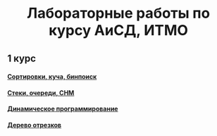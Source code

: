 <!-- {{#title ​Алгоритмы и структуры данных}} -->

<h1 align="center" hidden>Алгоритмы и структуры данных</h1>
<h3 align="center" style="font-size: 32px; margin-top: 21.44px;">Лабораторные работы по курсу АиСД, ИТМО</h3>

<blockquote hidden>
	<p>
		На <a href="https://algo.itmo.npanuhin.me/">сайте</a> работает LaTex, удобнее читать там
	</p>
</blockquote>


## 1 курс

#### [Сортировки, куча, бинпоиск](Sort,%20heap,%20binsearch)

#### [Стеки, очереди, СНМ](Stacks,%20queues,%20DSU)

#### [Динамическое программирование](Dynamic%20programming)

#### [Дерево отрезков](Segment%20tree)
